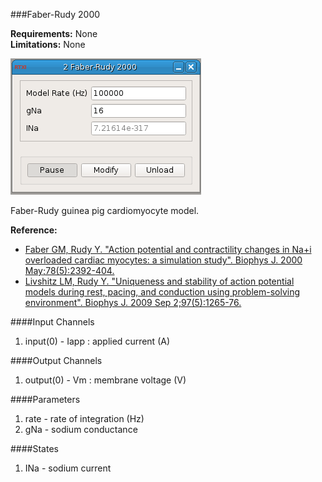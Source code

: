 ###Faber-Rudy 2000

**Requirements:** None  
**Limitations:** None  

![Faber-Rudy GUI](faber-rudy.png)

<!--start-->

Faber-Rudy guinea pig cardiomyocyte model. 

**Reference:** 

 * <a href="http://dx.doi.org/10.1016/S0006-3495(00)76783-X">Faber GM, Rudy Y. "Action potential and contractility changes in Na+i overloaded cardiac myocytes: a simulation study". Biophys J. 2000 May;78(5):2392-404.</a>
 * <a href="http://dx.doi.org/10.1016/j.bpj.2009.05.062">Livshitz LM, Rudy Y. "Uniqueness and stability of action potential models during rest, pacing, and conduction using problem-solving environment". Biophys J. 2009 Sep 2;97(5):1265-76.</a>  

<!--end-->

####Input Channels
1. input(0) - Iapp : applied current  (A)

####Output Channels
1. output(0) - Vm : membrane voltage (V)

####Parameters
1. rate - rate of integration (Hz)
2. gNa - sodium conductance

####States
1. INa - sodium current
